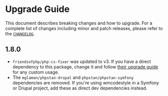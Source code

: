 # Upgrade Guide

This document describes breaking changes and how to upgrade. For a
complete list of changes including minor and patch releases, please
refer to the [`CHANGELOG`](CHANGELOG.md).

## 1.8.0
- `friendsofphp/php-cs-fixer` was updated to v3. If you have a direct dependency to this package, change it and follow
  [their upgrade guide](https://github.com/FriendsOfPHP/PHP-CS-Fixer/blob/master/UPGRADE-v3.md) for any custom usage.
- The `mglaman/phpstan-drupal` and `phpstan/phpstan-symfony` dependencies are removed. If you're using wmcodestyle in a 
  Symfony or Drupal project, add these as direct dev dependencies instead.
